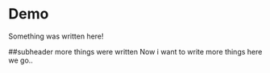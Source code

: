 # Demo 

Something was written here!

##subheader
more things were written
Now i want to write more things
here we go..